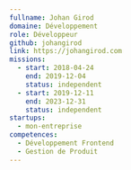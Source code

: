 ```yaml
---
fullname: Johan Girod
domaine: Développement
role: Développeur
github: johangirod
link: https://johangirod.com
missions:
  - start: 2018-04-24
    end: 2019-12-04
    status: independent
  - start: 2019-12-11
    end: 2023-12-31
    status: independent
startups:
  - mon-entreprise
competences:
  - Développement Frontend
  - Gestion de Produit
---
```

